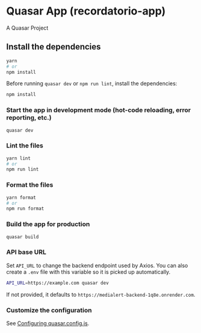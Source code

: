 # Quasar App (recordatorio-app)

A Quasar Project

## Install the dependencies
```bash
yarn
# or
npm install
```

Before running `quasar dev` or `npm run lint`, install the dependencies:

```bash
npm install
```

### Start the app in development mode (hot-code reloading, error reporting, etc.)
```bash
quasar dev
```


### Lint the files
```bash
yarn lint
# or
npm run lint
```


### Format the files
```bash
yarn format
# or
npm run format
```


### Build the app for production
```bash
quasar build
```

### API base URL
Set `API_URL` to change the backend endpoint used by Axios. You can also create a `.env` file with this variable so it is picked up automatically.

```bash
API_URL=https://example.com quasar dev
```
If not provided, it defaults to `https://medialert-backend-1q8e.onrender.com`.

### Customize the configuration
See [Configuring quasar.config.js](https://v2.quasar.dev/quasar-cli-vite/quasar-config-js).
